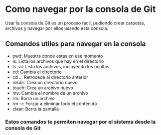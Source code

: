 # Como navegar por la consola de Git

Usar la consola de Git es un proceso facil, pudiendo crear carpetas, archivos y navegar por ellos usando esta consola.

## Comandos utiles para navegar en la consola

- pwd: Muestra donde estas en ese momento
- ls: Lista los archivos que hay en el directorio
- ls -al: Lista los archivos, incluyendo los ocultos
- cd: Cambia el directorio
- cd ..: Retrocede al directorio anterior
- mkdir: Crea un directorio nuevo
- touch: Crea un archivo nuevo
- mv: Cambia el nombre de un archivo
- rm: Borra un archivo
- rm -r: Forzar a eliminar todo el contenido
- clear: Borra la pantalla

### Estos comandos te permiten navegar por el sistema desde la consola de Git

